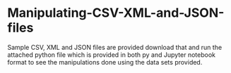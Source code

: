 # Manipulating-CSV-XML-and-JSON-files
Sample CSV, XML and JSON files are provided download that and run the attached python file which is provided in both py and Jupyter notebook format to see the manipulations done using the data sets provided.
